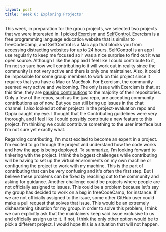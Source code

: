 ```yaml
---
layout: post
title: 'Week 6: Exploring Projects'
---
```


This week, in preparation for the group projects, we selected two projects that we were interested in. I picked [Exercism](https://exercism.org/) and [SelfControl](https://selfcontrolapp.com/). Exercism is a free programming language education website that is similar to freeCodeCamp, and SelfControl is a Mac app that blocks you from accessing distracting websites for up to 24 hours. SelfControl is an app I use regularly to keep me focused so it was a nice surprise to find out it was open source.<!--more--> Although I like the app and I feel like I could contribute to it, I’m not so sure how well contributing to it will work out in reality since the community is not very active and there is only one maintainer. Also, it could be impossible for some group members to work on this project since it requires that you have a Mac or MacBook. For Exercism, the community seemed very active and welcoming. The only issue with Exercism is that, at this time, they are [pausing contributions](https://exercism.org/blog/freeing-our-maintainers) to the majority of their repositories. Only a few of the repos, such as the java repo, are accepting community contributions as of now. But you can still bring up issues in the chat channel. I also looked at other projects in the project-evaluation repo and Oppia caught my eye. I thought that the Contributing guidelines were very thorough, and I feel like I could possibly contribute a new feature to this project. I’m thinking we could contribute something to the user interface but I’m not sure yet exactly what.  

Regarding contributing, I’m most excited to become an expert in a project. I’m excited to go through the project and understand how the code works and how the app is being deployed. To summarize, I’m looking forward to tinkering with the project. I think the biggest challenges while contributing will be having to set up the virtual environments on my own machine or configuring the project to work with my machine. This is the part of contributing that can be very confusing and it's often the first step. But I believe these problems can be fixed by reaching out to the community and asking for guidance. Another challenge could be projects where people are not officially assigned to issues. This could be a problem because let's say my group has decided to work on a bug in freeCodeCamp, for instance. If we are not officially assigned to the issue, some other GitHub user could make a pull request that solves that issue. This would be an extremely disheartening situation for my group. In order to solve this problem, I think we can explicitly ask that the maintainers keep said issue exclusive to us and officially assign us to it. If not, I think the only other option would be to pick a different project. I would hope this is a situation that will not happen.  

